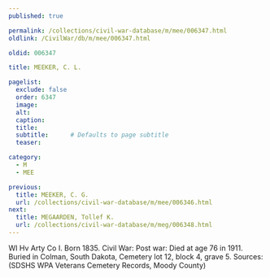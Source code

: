```yaml
---
published: true

permalink: /collections/civil-war-database/m/mee/006347.html
oldlink: /CivilWar/db/m/mee/006347.html

oldid: 006347

title: MEEKER, C. L.

pagelist:
  exclude: false
  order: 6347
  image: 
  alt:
  caption:
  title:
  subtitle:      # Defaults to page subtitle
  teaser:

category: 
  - M 
  - MEE

previous:
  title: MEEKER, C. G.
  url: /collections/civil-war-database/m/mee/006346.html  
next:
  title: MEGAARDEN, Tollef K.
  url: /collections/civil-war-database/m/meg/006348.html   
---
```

WI Hv Arty Co I. Born 1835. Civil War: Post war: Died at age 76 in 1911. Buried in Colman, South Dakota, Cemetery lot 12, block 4, grave 5. Sources: (SDSHS WPA Veterans Cemetery Records, Moody County)